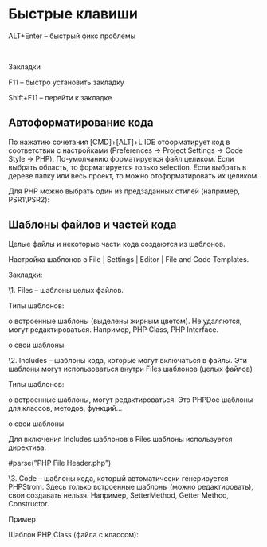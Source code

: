 # Быстрые клавиши

ALT+Enter – быстрый фикс проблемы

​                                                  

Закладки

F11 – быстро установить закладку

Shift+F11 – перейти к закладке

## Автоформатирование кода

По нажатию сочетания [CMD]+[ALT]+L IDE отформатирует код в соответствии с настройками (Preferences -> Project Settings -> Code Style -> PHP). По-умолчанию форматируется файл целиком. Если выбрать область, то форматируется только selection. Если выбрать в дереве папку или весь проект, то можно отоформатировать их целиком. 

Для PHP можно выбрать один из предзаданных стилей (например, PSR1\PSR2):

   

## Шаблоны файлов и частей кода

Целые файлы и некоторые части кода создаются из шаблонов. 

Настройка шаблонов в File | Settings | Editor | File and Code Templates. 

Закладки:

\1.      Files – шаблоны целых файлов. 

   

Типы шаблонов:

o   встроенные шаблоны (выделены жирным цветом). Не удаляются, могут редактироваться. Например, PHP Class, PHP Interface.

o   свои шаблоны.

\2.      Includes – шаблоны кода, которые могут включаться в файлы. Эти шаблоны могут использоваться внутри Files шаблонов (целых файлов)

Типы шаблонов:

o   встроенные шаблоны, могут редактироваться. Это PHPDoc шаблоны для классов, методов, функций…

   

o   свои шаблоны

Для включения Includes шаблонов в Files шаблоны используется директива:

\#parse("PHP File Header.php")

\3.      Code – шаблоны кода, который автоматически генерируется PHPStrom. Здесь только встроенные шаблоны (можно редактировать), свои создавать нельзя. Например, SetterMethod, Getter Method, Constructor.

   

Пример

Шаблон PHP Class (файла с классом):

<?php

\#parse("PHP File Header.php")

 

\#if (${NAMESPACE})

 

namespace ${NAMESPACE};

 

\#end

 

class ${NAME} {

 

}

С помощью директивы #parse внутрь шаблона вставляется содержимое файла PHP File Header.php (описан в Includes шаблонах).

Переменные

В шаблонах можно использовать переменные в виде ${MyVariable}.

Типы переменных:

·      Предопределенные

·      Пользовательские, заданные явно так:

\#set( $MyName = "John Smith" )

·      Пользовательские, с незаданным значением. При создании файла (кода) из шаблона, значение переменной будет запрошено:

   

Создание файла из шаблона

Способы:

·      в главном меню File – New или в контекстном меню New

·      по нажатию Alt+Insert

   

Также свои собственные шаблоны можно использовать в окне создания нового класса (New – Php Class):

   

 

## Live Templates

https://habr.com/ru/post/414813/

## Генерация кода

Запускается генерация кода через Code | Generate (Alt+Insert). Содержимое меню зависит от контекста, на котором вызвана команда.

Генерация конструктора

Запуск через Code – Generate – (Alt+Insert) –Constructor. В окне нужено выбрать, какие свойства из класса будут инициализироваться в конструкторе (для этого создаются параметры конструктора и операции присвоения этих параметров).

   

Генерация getter и setter

Генерация методов для интерфейсов и абстрактных классов

Запуск через Code – Generate – (Alt+Insert) –Implement Methods. Для классов, которые реализуют интерфейс (implements) или наследуют от абстрактного класса (extends), создает пустые заглушки для нужных к реализации методов.

Генерация методов, переопределяющих методы родительского класса

Запуск через Code – Generate – (Alt+Insert) – Override methods. Для классов, которые наследуют от родительского класса (extend), создает заглушки методов, переопределяющих методы родительского класса. Заглушка содержит вызов метода родительского класса. 

class ClassB extends ClassA
 {
     public function func()
     {
         parent::*func*(); *//* *TODO**:* *Change* *the* *autogenerated* *stub*     }
 }

## Рефакторинг кода

Извлечение интерфейса (Extract interface)

Запуск Refactor | Extract | Interface. 

Возможности:

·      Заменить ссылку на класс интерфейсом, где это возможно (Replace class reference with interface where possible)

·      Выбор методов для включения в интерфейс

·      Копирование или перемещение PHPDoc из исходного класса в интерфейс

·      Добавляет сгенерированный интерфейс к исходному классу (implements)

# Composer

Доступ к командам возможен:

- *Right-click* на файл `composer.json` → `Composer`
- `Tools | Composer`

Окно для управления зависимостями (пункт меню `Manage Dependencies`):

![Manage dependencies window](https://parshikovpavel.github.io/img/composer/manage_dependencies.png)

# Php Code Sniffer

Работа с PHP Code Sniffer из консоли здесь.

- Вначале нужно [установить пакет глобально](Psr.md#автоматическая-проверка-стиля-кода).

- В настройках 

  `Settings/Preferences dialog (Ctrl+Alt+S) → Languages & Frameworks | PHP | Quality Tools` 

  указать путь к `phpcs`, найти путь можно в настройках [глобальной директории](Composer.md#глобальная-установка). 

  Лучше также увеличить время таймаута до максимума (`Tool process timeout=30`)

- Конфигурирование *PHP Code Sniffer* в качестве *PhpStorm inspection*:

   `Settings/Preferences dialog (Ctrl+Alt+S) → Editor | Inspections → PHP | Quality tools | PHP Code Sniffer Validation`

  Обязательно указать `Coding Standart`. После этого ошибки будуте автоматически подсвечиваться в коде.  

- Ручная проверка всего проекта `Code → Inspect code`. Ошибки и предупреждения, о которых сообщает *PHP Code Sniffer*, имеют префикс, `phpcs`